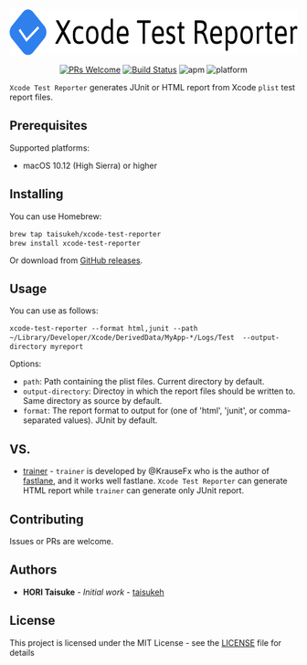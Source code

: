 <div align="center">
  <img src="./Sources/Lib/Html/XcodeTestReporter.svg" height="80px">
</div>

<div align="center">
 
[![PRs Welcome](https://img.shields.io/badge/PRs-welcome-brightgreen.svg?style=flat)](http://makeapullrequest.com)
[![Build Status](https://travis-ci.org/taisukeh/xcode-test-reporter.svg?branch=master)](https://travis-ci.org/taisukeh/xcode-test-reporter)
![apm](https://img.shields.io/apm/l/vim-mode.svg)
![platform](https://img.shields.io/badge/platform-macOS-lightgrey.svg)
</div>

`Xcode Test Reporter` generates JUnit or HTML report from Xcode `plist` test report files.

## Prerequisites

Supported platforms:
- macOS 10.12 (High Sierra) or higher

## Installing

You can use Homebrew:
```
brew tap taisukeh/xcode-test-reporter
brew install xcode-test-reporter
```

Or download from [GitHub releases](https://github.com/taisukeh/xcode-test-reporter/releases).

## Usage

You can use as follows:
```
xcode-test-reporter --format html,junit --path ~/Library/Developer/Xcode/DerivedData/MyApp-*/Logs/Test  --output-directory myreport
```

Options:
- `path`: Path containing the plist files. Current directory by default.
- `output-directory`: Directoy in which the report files should be written to.  Same directory as source by default.
- `format`: The report format to output for (one of 'html', 'junit', or comma-separated values). JUnit by default.


## VS.

- [trainer](https://github.com/KrauseFx/trainer) - `trainer` is developed by @KrauseFx who is the author of [fastlane](https://github.com/KrauseFx/trainer), and it works well fastlane. `Xcode Test Reporter` can generate HTML report while `trainer` can generate only JUnit report.

## Contributing

Issues or PRs are welcome.

## Authors

* **HORI Taisuke** - *Initial work* - [taisukeh](https://github.com/taisukeh)

## License

This project is licensed under the MIT License - see the [LICENSE](LICENSE) file for details
